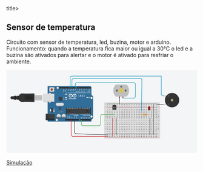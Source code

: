 <!DOCTYPE html>
<html>
<head>
  <title><h1>Circuito Simples </h1></title>title>
</head>
<body>

<h2>Sensor de temperatura</h2>
<p>Circuito com sensor de temperatura, led, buzina, motor e arduino. Funcionamento: quando a temperatura fica maior ou igual a 30°C o led e a buzina são ativados para alertar e o motor é ativado para resfriar o ambiente.</p>

<img src="/Sensor_Temp.jpg">

<a href= "https://www.tinkercad.com/things/izN8BTiGOU7-circuito-simples-com-sensor-de-temperatura?sharecode=A4f6Y_E4tqiy2ZgwNYjW7-K1NZH8XgnTb7e58Ybm2oc"> Simulação</a>

</body>
</html>


